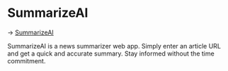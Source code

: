 # SummarizeAI

 
-> [SummarizeAI](https://superbio.onrender.com)

SummarizeAI is a news summarizer web app. Simply enter an article URL and get a quick and accurate summary. Stay informed without the time commitment.
